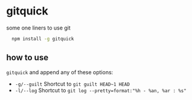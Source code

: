 # gitquick

some one liners to use git

```bash
  npm install -g gitquick
```

## how to use

`gitquick` and append any of these options:

 - `-g/--guilt` Shortcut to `git guilt HEAD~1 HEAD`
 - `-l/--log` Shortcut to `git log --pretty=format:"%h - %an, %ar : %s"`

